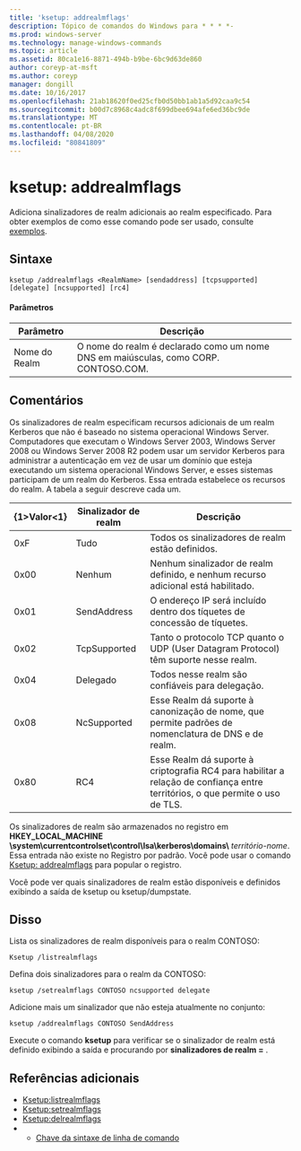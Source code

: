 ```yaml
---
title: 'ksetup: addrealmflags'
description: Tópico de comandos do Windows para * * * *-
ms.prod: windows-server
ms.technology: manage-windows-commands
ms.topic: article
ms.assetid: 80ca1e16-8871-494b-b9be-6bc9d63de860
author: coreyp-at-msft
ms.author: coreyp
manager: dongill
ms.date: 10/16/2017
ms.openlocfilehash: 21ab18620f0ed25cfb0d50bb1ab1a5d92caa9c54
ms.sourcegitcommit: b00d7c8968c4adc8f699dbee694afe6ed36bc9de
ms.translationtype: MT
ms.contentlocale: pt-BR
ms.lasthandoff: 04/08/2020
ms.locfileid: "80841809"
---
```

# <a name="ksetupaddrealmflags"></a>ksetup: addrealmflags



Adiciona sinalizadores de realm adicionais ao realm especificado. Para obter exemplos de como esse comando pode ser usado, consulte [exemplos](#BKMK_Examples).

## <a name="syntax"></a>Sintaxe

```
ksetup /addrealmflags <RealmName> [sendaddress] [tcpsupported] [delegate] [ncsupported] [rc4]
```

#### <a name="parameters"></a>Parâmetros

|Parâmetro|Descrição|
|---------|-----------|
|Nome do Realm|O nome do realm é declarado como um nome DNS em maiúsculas, como CORP. CONTOSO.COM.|

## <a name="remarks"></a>Comentários

Os sinalizadores de realm especificam recursos adicionais de um realm Kerberos que não é baseado no sistema operacional Windows Server. Computadores que executam o Windows Server 2003, Windows Server 2008 ou Windows Server 2008 R2 podem usar um servidor Kerberos para administrar a autenticação em vez de usar um domínio que esteja executando um sistema operacional Windows Server, e esses sistemas participam de um realm do Kerberos. Essa entrada estabelece os recursos do realm. A tabela a seguir descreve cada um.

|{1&gt;Valor&lt;1}|Sinalizador de realm|Descrição|
|-----|----------|-----------|
|0xF|Tudo|Todos os sinalizadores de realm estão definidos.|
|0x00|Nenhum|Nenhum sinalizador de realm definido, e nenhum recurso adicional está habilitado.|
|0x01|SendAddress|O endereço IP será incluído dentro dos tíquetes de concessão de tíquetes.|
|0x02|TcpSupported|Tanto o protocolo TCP quanto o UDP (User Datagram Protocol) têm suporte nesse realm.|
|0x04|Delegado|Todos nesse realm são confiáveis para delegação.|
|0x08|NcSupported|Esse Realm dá suporte à canonização de nome, que permite padrões de nomenclatura de DNS e de realm.|
|0x80|RC4|Esse Realm dá suporte à criptografia RC4 para habilitar a relação de confiança entre territórios, o que permite o uso de TLS.|

Os sinalizadores de realm são armazenados no registro em **HKEY_LOCAL_MACHINE \system\currentcontrolset\control\lsa\kerberos\domains\\** <em>território-nome</em>. Essa entrada não existe no Registro por padrão. Você pode usar o comando [Ksetup: addrealmflags](ksetup-addrealmflags.md) para popular o registro.

Você pode ver quais sinalizadores de realm estão disponíveis e definidos exibindo a saída de ksetup ou ksetup/dumpstate.

## <a name="examples"></a><a name=BKMK_Examples></a>Disso

Lista os sinalizadores de realm disponíveis para o realm CONTOSO:
```
Ksetup /listrealmflags
```
Defina dois sinalizadores para o realm da CONTOSO:
```
ksetup /setrealmflags CONTOSO ncsupported delegate
```
Adicione mais um sinalizador que não esteja atualmente no conjunto:
```
ksetup /addrealmflags CONTOSO SendAddress
```
Execute o comando **ksetup** para verificar se o sinalizador de realm está definido exibindo a saída e procurando por **sinalizadores de realm =** .

## <a name="additional-references"></a>Referências adicionais

-   [Ksetup:listrealmflags](ksetup-listrealmflags.md)
-   [Ksetup:setrealmflags](ksetup-setrealmflags.md)
-   [Ksetup:delrealmflags](ksetup-delrealmflags.md)
-   - [Chave da sintaxe de linha de comando](command-line-syntax-key.md)